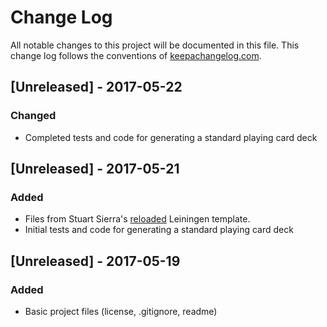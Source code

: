 # Change Log
All notable changes to this project will be documented in this file. This change log follows the conventions of [keepachangelog.com](http://keepachangelog.com/).

## [Unreleased] - 2017-05-22
### Changed
- Completed tests and code for generating a standard playing card deck

## [Unreleased] - 2017-05-21
### Added
- Files from Stuart Sierra's [reloaded](https://github.com/stuartsierra/reloaded) Leiningen template.
- Initial tests and code for generating a standard playing card deck

## [Unreleased] - 2017-05-19
### Added
- Basic project files (license, .gitignore, readme)
